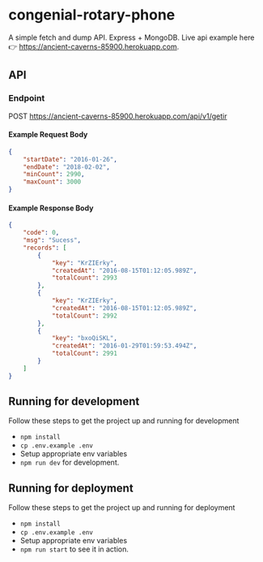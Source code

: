 # congenial-rotary-phone

A simple fetch and dump API. Express + MongoDB. Live api example here 👉 https://ancient-caverns-85900.herokuapp.com.

## API

### Endpoint

POST https://ancient-caverns-85900.herokuapp.com/api/v1/getir

#### Example Request Body

```json
{
    "startDate": "2016-01-26",
    "endDate": "2018-02-02",
    "minCount": 2990,
    "maxCount": 3000
}
```

#### Example Response Body

```json
{
    "code": 0,
    "msg": "Sucess",
    "records": [
        {
            "key": "KrZIErky",
            "createdAt": "2016-08-15T01:12:05.989Z",
            "totalCount": 2993
        },
        {
            "key": "KrZIErky",
            "createdAt": "2016-08-15T01:12:05.989Z",
            "totalCount": 2992
        },
        {
            "key": "bxoQiSKL",
            "createdAt": "2016-01-29T01:59:53.494Z",
            "totalCount": 2991
        }
    ]
}
```

## Running for development

Follow these steps to get the project up and running for development

- `npm install`
- `cp .env.example .env`
- Setup appropriate env variables
- `npm run dev` for development.

## Running for deployment

Follow these steps to get the project up and running for deployment

- `npm install`
- `cp .env.example .env`
- Setup appropriate env variables
- `npm run start` to see it in action.
